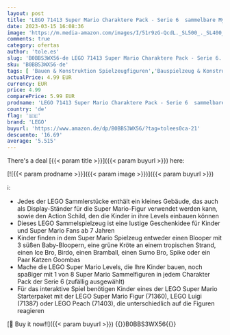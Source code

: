 ```yaml
---
layout: post
title: 'LEGO 71413 Super Mario Charaktere Pack - Serie 6  sammelbare Mystery-Spielzeug-Figuren für Kinder  kombinierbar mit dem Starterpaket für mehr Spieloptionen  1 Stil - zufällig ausgewählte Einheit '
date: 2023-03-15 16:08:36
image: 'https://m.media-amazon.com/images/I/51r9zG-QcdL._SL500_._SL400_.jpg'
comments: true
category: ofertas
author: 'tole.es'
slug: 'B0BBS3WX56-de LEGO 71413 Super Mario Charaktere Pack - Serie 6...'
sku: 'B0BBS3WX56-de'
tags: [ 'Bauen & Konstruktion Spielzeugfiguren','Bauspielzeug & Konstruktionsspielzeug','Spielfigur Spielsets','Spielzeug','Spielzeugfiguren & Spielsets','lego','🇩🇪', ]
actualPrice: 4.99 EUR
currency: EUR
price: 4.99
comparePrice: 5.99 EUR
prodname: 'LEGO 71413 Super Mario Charaktere Pack - Serie 6  sammelbare Mystery-Spielzeug-Figuren für Kinder  kombinierbar mit dem Starterpaket für mehr Spieloptionen  1 Stil - zufällig ausgewählte Einheit '
country: 'de'
flag: '🇩🇪'
brand: 'LEGO'
buyurl: 'https://www.amazon.de/dp/B0BBS3WX56/?tag=tolees0ca-21'
descuento: '16.69'
average: '5.515'
---
```


There's a deal [{{< param title >}}]({{< param buyurl >}})  here:

[![{{< param prodname >}}]({{< param image >}})]({{< param buyurl >}})

ℹ️:

- Jedes der LEGO Sammlerstücke enthält ein kleines Gebäude, das auch als Display-Ständer für die Super Mario-Figur verwendet werden kann, sowie den Action Schild, den die Kinder in ihre Levels einbauen können
- Dieses LEGO Sammelspielzeug ist eine lustige Geschenkidee für Kinder und Super Mario Fans ab 7 Jahren
- Kinder finden in dem Super Mario Spielzeug entweder einen Blooper mit 3 süßen Baby-Bloopern, eine grüne Kröte an einem tropischen Strand, einen Ice Bro, Birdo, einen Bramball, einen Sumo Bro, Spike oder ein Paar Katzen Goombas
- Mache die LEGO Super Mario Levels, die Ihre Kinder bauen, noch spaßiger mit 1 von 8 Super Mario Sammelfiguren in jedem Charakter Pack der Serie 6 (zufällig ausgewählt)
- Für das interaktive Spiel benötigen Kinder eines der LEGO Super Mario Starterpaket mit der LEGO Super Mario Figur (71360), LEGO Luigi (71387) oder LEGO Peach (71403), die unterschiedlich auf die Figuren reagieren

[🛒 Buy it now!!]({{< param buyurl >}})
{{<world>}}B0BBS3WX56{{</world>}}
